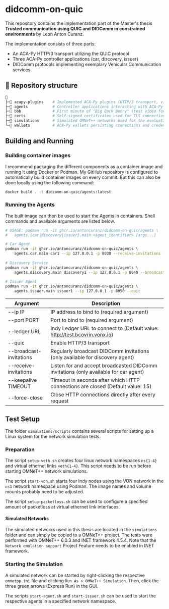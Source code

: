 didcomm-on-quic
===

This repository contains the implementation part of the Master's thesis **Trusted communication using QUIC and DIDComm in constrained environments** by Leon Anton Curanz.

The implementation consists of three parts:
- An ACA-Py HTTP/3 transport utilizing the QUIC protocol
- Three ACA-Py controller applications (car, discovery, issuer)
- DIDComm protocols implementing exemplary Vehicular Communication services

## 📂 Repository structure

```sh
📁
├─📁 acapy-plugins    # Implemented ACA-Py plugins (HTTP/3 transport, videostreaming and filesharing DIDComm protocols)
├─📁 agents           # Controller applications interacting with ACA-Py (car, discovery, issuer)
├─📁 bbb              # First minute of "Big Buck Bunny" (test video for videostreaming use case)
├─📁 certs            # Self-signed certificates used for TLS connections
├─📁 simulations      # Simulated OMNeT++ networks used for the evaluation
└─📁 wallets          # ACA-Py wallets persisting connections and credentials
```

## Building and Running

### Building container images

I recommend packaging the different components as a container image and running it using Docker or Podman.
My GitHub repository is configured to automatically build container images on every commit.
But this can also be done locally using the following command:

```sh
docker build . -t didcomm-on-quic/agents:latest
```

### Running the Agents

The built image can then be used to start the Agents in containers.
Shell commands and available arguments are listed below.

```sh
# USAGE: podman run -it ghcr.io/antoncuranz/didcomm-on-quic/agents \
#   agents.{car|discovery|issuer}.main <agent_identifier> [args...]

# Car Agent
podman run -it ghcr.io/antoncuranz/didcomm-on-quic/agents \
    agents.car.main car1 --ip 127.0.0.1 -p 8030 --receive-invitations --quic
    
# Discovery Service
podman run -it ghcr.io/antoncuranz/didcomm-on-quic/agents \
    agents.discovery.main discovery1 --ip 127.0.0.1 -p 8040 --broadcast-invitations --quic
    
# Issuer Agent
podman run -it ghcr.io/antoncuranz/didcomm-on-quic/agents \
    agents.issuer.main issuer1 --ip 127.0.0.1 -p 8050 --quic
```

| Argument                | Description                                                                          |
|-------------------------|--------------------------------------------------------------------------------------|
| --ip IP                 | IP address to bind to (required argument)                                            |
| --port PORT             | Port to bind to (required argument)                                                  |
| --ledger URL            | Indy Ledger URL to connect to (Default value: http://test.bcovrin.vonx.io)           |
| --quic                  | Enable HTTP/3 transport                                                              |
| --broadcast-invitations | Regularly broadcast DIDComm invitations (only available for discovery agent)         |
| --receive-invitations   | Listen for and accept broadcasted DIDComm invitations (only available for car agent) |
| --keepalive TIMEOUT     | Timeout in seconds after which HTTP connections are closed (Default value: 15)       |
| --force-close           | Close HTTP connections directly after every request                                  |

## Test Setup

The folder `simulations/scripts` contains several scripts for setting up a Linux system for the network simulation tests.

### Preparation

The script `setup-veth.sh` creates four linux network namespaces `ns{1-4}` and virtual ethernet links `veth{1-4}`.
This script needs to be run before starting OMNeT++ network simulations.

The script `start-von.sh` starts four Indy nodes using the VON network in the `ns1` network namespace using Podman.
The image names and volume mounts probably need to be adjusted.

The script `setup-packetloss.sh` can be used to configure a specified amount of packetloss at virtual ethernet link interfaces.

#### Simulated Networks

The simulated networks used in this thesis are located in the `simulations` folder and can simply be copied to a OMNeT++ project.
The tests were performed with OMNeT++ 6.0.3 and INET framework 4.5.4.
Note that the `Network emulation support` Project Feature needs to be enabled in INET framework.

### Starting the Simulation

A simulated network can be started by right-clicking the respective `omnetpp.ini` file and clicking `Run As > OMNeT++ Simulation`. Then, click the three green arrows (Express Run) in the GUI.

The scripts `start-agent.sh` and `start-issuer.sh` can be used to start the respective agents in a specified network namespace.
